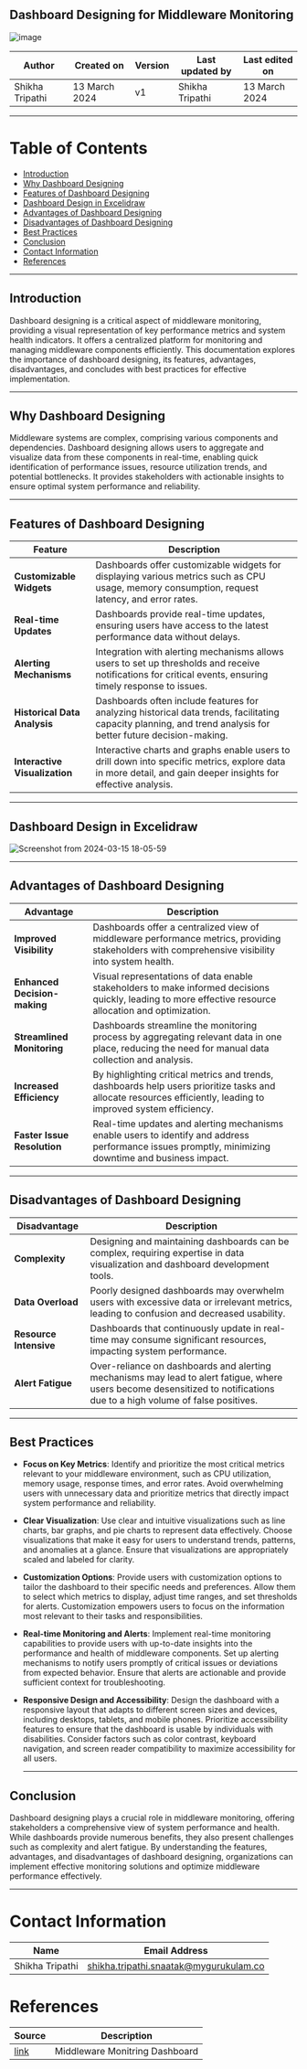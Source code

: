 ## Dashboard Designing for Middleware Monitoring
![image](https://github.com/CodeOps-Hub/Documentation/assets/156056746/51fe19df-1c09-4936-81d0-a586bb306ea8)


|   Author     |  Created on   |  Version   | Last updated by | Last edited on |
| ------------ | --------------| -----------|---------------- |--------------- |
| Shikha Tripathi | 13 March 2024 |     v1     | Shikha Tripathi   | 13 March 2024  |
---
# Table of Contents 
+ [Introduction](#Introduction)
+ [Why Dashboard Designing](#Why-Dashboard-Designing)
+ [Features of Dashboard Designing](#Features-of-Dashboard-Designing)
+ [Dashboard Design in Excelidraw](#Dashboard-Design-in-Excelidraw)
+ [ Advantages of Dashboard Designing](#Advantages-of-Dashboard-Designing)
+ [Disadvantages of Dashboard Designing](#Disadvantages-of-Dashboard-Designing)
+ [Best Practices](#Best-Practices)
+ [Conclusion](#Conclusion)
+ [Contact Information](#contact-information)
+ [References](#References)
***
## Introduction
Dashboard designing is a critical aspect of middleware monitoring, providing a visual representation of key performance metrics and system health indicators. It offers a centralized platform for monitoring and managing middleware components efficiently. This documentation explores the importance of dashboard designing, its features, advantages, disadvantages, and concludes with best practices for effective implementation.
***
## Why Dashboard Designing
Middleware systems are complex, comprising various components and dependencies. Dashboard designing allows users to aggregate and visualize data from these components in real-time, enabling quick identification of performance issues, resource utilization trends, and potential bottlenecks. It provides stakeholders with actionable insights to ensure optimal system performance and reliability.
***
## Features of Dashboard Designing
| Feature |	Description |
|---------|-------------|
|**Customizable Widgets**|	Dashboards offer customizable widgets for displaying various metrics such as CPU usage, memory consumption, request latency, and error rates.|
|**Real-time Updates** |	Dashboards provide real-time updates, ensuring users have access to the latest performance data without delays.|
| **Alerting Mechanisms** |	Integration with alerting mechanisms allows users to set up thresholds and receive notifications for critical events, ensuring timely response to issues.|
| **Historical Data Analysis** |	Dashboards often include features for analyzing historical data trends, facilitating capacity planning, and trend analysis for better future decision-making.|
| **Interactive Visualization** | Interactive charts and graphs enable users to drill down into specific metrics, explore data in more detail, and gain deeper insights for effective analysis.|
***
## Dashboard Design in Excelidraw
![Screenshot from 2024-03-15 18-05-59](https://github.com/CodeOps-Hub/Documentation/assets/156056746/d9446171-ea29-4701-8547-daae53baef33)

***

## Advantages of Dashboard Designing
| Advantage |	Description  |
|-----------|------------------|
|**Improved Visibility**	| Dashboards offer a centralized view of middleware performance metrics, providing stakeholders with comprehensive visibility into system health.|
|**Enhanced Decision-making**	| Visual representations of data enable stakeholders to make informed decisions quickly, leading to more effective resource allocation and optimization.|
| **Streamlined Monitoring**|	Dashboards streamline the monitoring process by aggregating relevant data in one place, reducing the need for manual data collection and analysis.|
| **Increased Efficiency**	| By highlighting critical metrics and trends, dashboards help users prioritize tasks and allocate resources efficiently, leading to improved system efficiency.|
|**Faster Issue Resolution** | Real-time updates and alerting mechanisms enable users to identify and address performance issues promptly, minimizing downtime and business impact.|
***
## Disadvantages of Dashboard Designing
| Disadvantage |	Description |
|--------------|---------------|
|**Complexity**| Designing and maintaining dashboards can be complex, requiring expertise in data visualization and dashboard development tools.|
|**Data Overload**|	Poorly designed dashboards may overwhelm users with excessive data or irrelevant metrics, leading to confusion and decreased usability.|
|**Resource Intensive** |	Dashboards that continuously update in real-time may consume significant resources, impacting system performance.|
| **Alert Fatigue** |	Over-reliance on dashboards and alerting mechanisms may lead to alert fatigue, where users become desensitized to notifications due to a high volume of false positives.|
***
## Best Practices
* **Focus on Key Metrics**: Identify and prioritize the most critical metrics relevant to your middleware environment, such as CPU utilization, memory usage, response times, and error rates. Avoid overwhelming users with unnecessary data and prioritize metrics that directly impact system performance and reliability.
* **Clear Visualization**: Use clear and intuitive visualizations such as line charts, bar graphs, and pie charts to represent data effectively. Choose visualizations that make it easy for users to understand trends, patterns, and anomalies at a glance. Ensure that visualizations are appropriately scaled and labeled for clarity.
* **Customization Options**: Provide users with customization options to tailor the dashboard to their specific needs and preferences. Allow them to select which metrics to display, adjust time ranges, and set thresholds for alerts. Customization empowers users to focus on the information most relevant to their tasks and responsibilities.
* **Real-time Monitoring and Alerts**: Implement real-time monitoring capabilities to provide users with up-to-date insights into the performance and health of middleware components. Set up alerting mechanisms to notify users promptly of critical issues or deviations from expected behavior. Ensure that alerts are actionable and provide sufficient context for troubleshooting.
* **Responsive Design and Accessibility**: Design the dashboard with a responsive layout that adapts to different screen sizes and devices, including desktops, tablets, and mobile phones. Prioritize accessibility features to ensure that the dashboard is usable by individuals with disabilities. Consider factors such as color contrast, keyboard navigation, and screen reader compatibility to maximize accessibility for all users.

  ***
  
## Conclusion
Dashboard designing plays a crucial role in middleware monitoring, offering stakeholders a comprehensive view of system performance and health. While dashboards provide numerous benefits, they also present challenges such as complexity and alert fatigue. By understanding the features, advantages, and disadvantages of dashboard designing, organizations can implement effective monitoring solutions and optimize middleware performance effectively.

***
# Contact Information

|  Name                     |        	Email Address           |
| ------------              | --------------------------------|
| Shikha Tripathi           |  shikha.tripathi.snaatak@mygurukulam.co|  

# References

|  Source                                                                                 |        Description    |
| ------------                                                                            | ----------------------|
| [link](https://middleware.io/blog/real-user-monitoring-with-middleware/) | Middleware Monitring Dashboard |
      
